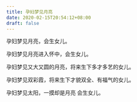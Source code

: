 ```yaml
---
title: 孕妇梦见月亮
date: 2020-02-15T20:54:12+08:00
draft: false
---
```


孕妇梦见月亮，会生女儿。


孕妇梦见月亮进入怀中，会生女儿。


孕妇梦见又大又圆的月亮，将来生下多才多艺的女儿。


孕妇梦见双彩霞，将来生下才貌双全、有福气的女儿。


孕妇梦见太阳，一摸却是月亮 会生女儿。

